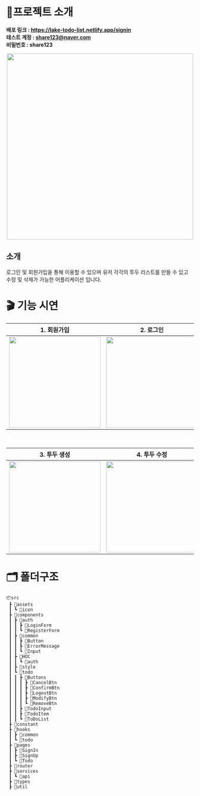# 🎩프로젝트 소개

**배포 링크 : https://lake-todo-list.netlify.app/signin**  
**테스트 계정 : share123@naver.com**  
**비밀번호 : share123**

<div align="center">
<img src="https://user-images.githubusercontent.com/17325845/217778619-b820d0e5-5e00-492a-b30d-a8ef96f12dd8.png" width="500" height="500">
</div>

## 소개

로그인 및 회원가입을 통해 이용할 수 있으며 유저 각각의 투두 리스트를 만들 수 있고 수정 및 삭제가 가능한 어플리케이션 입니다.

# 🎬 기능 시연

<div>

|                                                          1. 회원가입                                                          |                                                           2. 로그인                                                           |                                                          3. 로그아웃                                                          |
| :---------------------------------------------------------------------------------------------------------------------------: | :---------------------------------------------------------------------------------------------------------------------------: | :---------------------------------------------------------------------------------------------------------------------------: |
| <img src="https://user-images.githubusercontent.com/17325845/217783883-99cd6eb6-d247-4fda-9047-400861c7bb49.gif" width=245 /> | <img src="https://user-images.githubusercontent.com/17325845/217783949-d7bb23e4-b56e-40be-a4c4-df88d4d7b907.gif" width=245 /> | <img src="https://user-images.githubusercontent.com/17325845/217783983-71ed5cdc-281a-4b3e-9c9c-320d31f8da4f.gif" width=245 /> |

<br>

|                                                         3. 투두 생성                                                          |                                                         4. 투두 수정                                                          |                                                         4. 투두 삭제                                                          |
| :---------------------------------------------------------------------------------------------------------------------------: | :---------------------------------------------------------------------------------------------------------------------------: | :---------------------------------------------------------------------------------------------------------------------------: |
| <img src="https://user-images.githubusercontent.com/17325845/217783994-2b70163e-48f4-4b5e-9df7-eb03226a630a.gif" width=245 /> | <img src="https://user-images.githubusercontent.com/17325845/217784006-b4b30602-1e0f-4d60-bc84-e5079292522c.gif" width=245 /> | <img src="https://user-images.githubusercontent.com/17325845/217784017-026f1cdc-7fa7-421b-bf20-ab524d78aca3.gif" width=245 /> |

</div>

# 🗂 폴더구조

```
📦src
 ┣ 📂assets
 ┃ ┗ 📂icon
 ┣ 📂components
 ┃ ┣ 📂auth
 ┃ ┃ ┣ 📂LoginForm
 ┃ ┃ ┗ 📂RegisterForm
 ┃ ┣ 📂common
 ┃ ┃ ┣ 📂Button
 ┃ ┃ ┣ 📂ErrorMessage
 ┃ ┃ ┗ 📂Input
 ┃ ┣ 📂HOC
 ┃ ┃ ┗ 📂auth
 ┃ ┣ 📂style
 ┃ ┗ 📂todo
 ┃ ┃ ┣ 📂Buttons
 ┃ ┃ ┃ ┣ 📂CancelBtn
 ┃ ┃ ┃ ┣ 📂ConfirmBtn
 ┃ ┃ ┃ ┣ 📂LogoutBtn
 ┃ ┃ ┃ ┣ 📂ModifyBtn
 ┃ ┃ ┃ ┗ 📂RemoveBtn
 ┃ ┃ ┣ 📂TodoInput
 ┃ ┃ ┣ 📂TodoItem
 ┃ ┃ ┗ 📂ToDoList
 ┣ 📂constant
 ┣ 📂hooks
 ┃ ┣ 📂common
 ┃ ┗ 📂todo
 ┣ 📂pages
 ┃ ┣ 📂SignIn
 ┃ ┣ 📂SignUp
 ┃ ┗ 📂Todo
 ┣ 📂router
 ┣ 📂services
 ┃ ┗ 📂api
 ┣ 📂types
 ┣ 📂util
```
